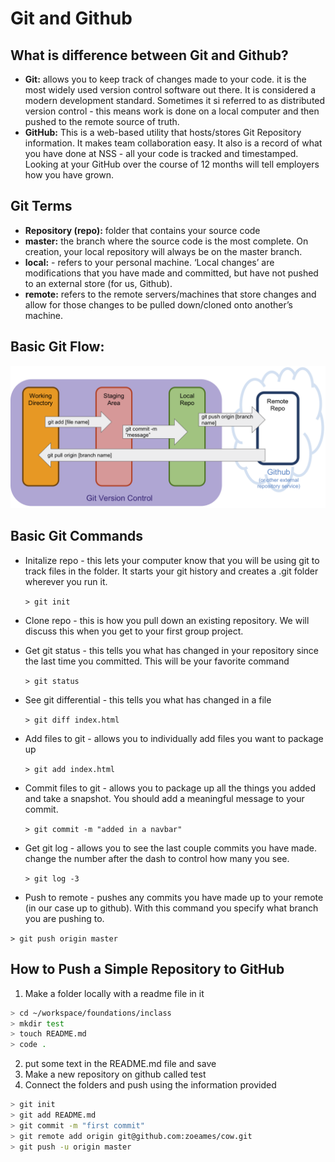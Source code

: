 # Git and Github
## What is difference between Git and Github?
* __Git:__ allows you to keep track of changes made to your code.  it is the most widely used version control software out there.  It is considered a modern development standard.  Sometimes it si referred to as distributed version control - this means work is done on a local computer and then pushed to the remote source of truth.
* __GitHub:__ This is a web-based utility that hosts/stores Git Repository information.  It makes team collaboration easy.  It also is a record of what you have done at NSS - all your code is tracked and timestamped.  Looking at your GitHub over the course of 12 months will tell employers how you have grown.

## Git Terms
* __Repository (repo):__ folder that contains your source code
* __master:__ the branch where the source code is the most complete. On creation, your local repository will always be on the master branch.
* __local:__ - refers to your personal machine. ‘Local changes’ are modifications that you have made and committed, but have not pushed to an external store (for us, Github).
* __remote:__ refers to the remote servers/machines that store changes and allow for those changes to be pulled down/cloned onto another’s machine.

## Basic Git Flow:
![git flow](../images/git_flow.png)

## Basic Git Commands
* Initalize repo - this lets your computer know that you will be using git to track files in the folder. It starts your git history and creates a .git folder wherever you run it.

  ```> git init```
* Clone repo - this is how you pull down an existing repository.  We will discuss this when you get to your first group project.

* Get git status - this tells you what has changed in your repository since the last time you committed.  This will be your favorite command

  ```> git status```
* See git differential - this tells you what has changed in a file

  ```> git diff index.html```
* Add files to git - allows you to individually add files you want to package up

  ```> git add index.html```
* Commit files to git - allows you to package up all the things you added and take a snapshot.  You should add a meaningful message to your commit.

  ```> git commit -m "added in a navbar"```
* Get git log - allows you to see the last couple commits you have made.  change the number after the dash to control how many you see.

  ```> git log -3```
* Push to remote - pushes any commits you have made up to your remote (in our case up to github).  With this command you specify what branch you are pushing to.

```> git push origin master```

## How to Push a Simple Repository to GitHub
1. Make a folder locally with a readme file in it
```sh
> cd ~/workspace/foundations/inclass
> mkdir test
> touch README.md
> code .
```
2. put some text in the README.md file and save
3. Make a new repository on github called test
4. Connect the folders and push using the information provided
```sh
> git init
> git add README.md
> git commit -m "first commit"
> git remote add origin git@github.com:zoeames/cow.git
> git push -u origin master
```
